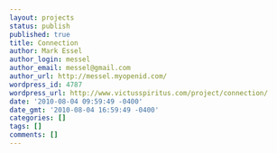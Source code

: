 ```yaml
---
layout: projects
status: publish
published: true
title: Connection
author: Mark Essel
author_login: messel
author_email: messel@gmail.com
author_url: http://messel.myopenid.com/
wordpress_id: 4787
wordpress_url: http://www.victusspiritus.com/project/connection/
date: '2010-08-04 09:59:49 -0400'
date_gmt: '2010-08-04 16:59:49 -0400'
categories: []
tags: []
comments: []
---
```


